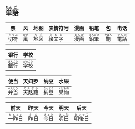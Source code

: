 ## <ruby><rb>単</rb><rt>たん</rt></ruby><ruby><rb>語</rb><rt>ご</rt></ruby>

| 票                                        | 风                                    | 地图                                    | 表情符号                                    | 漫画                                      | 铅笔                                        | 包                                      | 电话                                      |
| ----------------------------------------- | ------------------------------------- | --------------------------------------- | ------------------------------------------- | ----------------------------------------- | ------------------------------------------- | --------------------------------------- | ----------------------------------------- |
| <ruby><rb>切符</rb><rt>きっぷ</rt></ruby> | <ruby><rb>風</rb><rt>かぜ</rt></ruby> | <ruby><rb>地図</rb><rt>ちず</rt></ruby> | <ruby><rb>絵文字</rb><rt>えもじ</rt></ruby> | <ruby><rb>漫画</rb><rt>まんが</rt></ruby> | <ruby><rb>鉛筆</rb><rt>えんぴつ</rt></ruby> | <ruby><rb>鞄</rb><rt>かばん</rt></ruby> | <ruby><rb>電話</rb><rt>でんわ</rt></ruby> |

| 银行                                        | 学校                                        |
| ------------------------------------------- | ------------------------------------------- |
| <ruby><rb>銀行</rb><rt>ぎんこう</rt></ruby> | <ruby><rb>学校</rb><rt>がっこう</rt></ruby> |

| 便当                                        | 天妇罗                                        | 纳豆                                        | 水果                                        |
| ------------------------------------------- | --------------------------------------------- | ------------------------------------------- | ------------------------------------------- |
| <ruby><rb>弁当</rb><rt>べんとう</rt></ruby> | <ruby><rb>天麩羅</rb><rt>てんぷら</rt></ruby> | <ruby><rb>納豆</rb><rt>なっとう</rt></ruby> | <ruby><rb>果物</rb><rt>くだもの</rt></ruby> |

| 前天                                          | 昨天                                    | 今天                                      | 明天                                      | 后天                                          |
| --------------------------------------------- | --------------------------------------- | ----------------------------------------- | ----------------------------------------- | --------------------------------------------- |
| <ruby><rb>一昨日</rb><rt>おととい</rt></ruby> | <ruby><rb>昨日</rb><rt>きの</rt></ruby> | <ruby><rb>今日</rb><rt>きょう</rt></ruby> | <ruby><rb>明日</rb><rt>あした</rt></ruby> | <ruby><rb>明後日</rb><rt>あさって</rt></ruby> |


